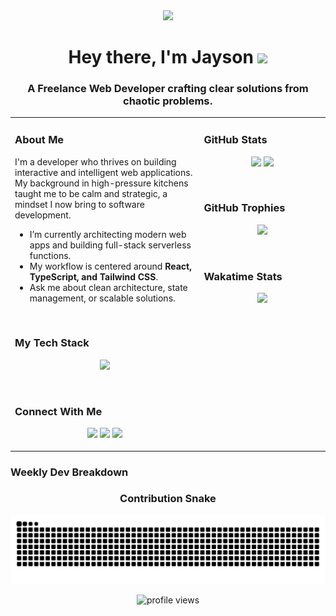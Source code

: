<div id="header" align="center">
  <img src="https://media.giphy.com/media/M9gbBd9nbDrOTu1Mqx/giphy.gif" width="100"/>
  <h1>
    Hey there, I'm Jayson
    <img src="https://emojis.slackmojis.com/emojis/images/1531849430/4246/blob-sunglasses.gif?1531849430" width="30"/>
  </h1>
  <h3>
    A Freelance Web Developer crafting clear solutions from chaotic problems.
  </h3>
</div>

<table>
<tr valign="top">
<td width="60%">

### About Me

I'm a developer who thrives on building interactive and intelligent web applications. My background in high-pressure kitchens taught me to be calm and strategic, a mindset I now bring to software development.

- I’m currently architecting modern web apps and building full-stack serverless functions.
- My workflow is centered around **React, TypeScript, and Tailwind CSS**.
- Ask me about clean architecture, state management, or scalable solutions.

<br>

### My Tech Stack

<p align="center">
  <a href="https://skillicons.dev">
    <img src="https://skillicons.dev/icons?i=react,nextjs,ts,tailwind,html,css,mongodb,prisma,git,docker,ruby,rails" />
  </a>
</p>

<br>

### Connect With Me

<p align="center">
  <a href="mailto:jasonrico.career@gmail.com"><img src="https://img.shields.io/badge/Gmail-D14836?style=for-the-badge&logo=gmail&logoColor=white"></a>
  <a href="https://linkedin.com/in/jaysonrico-career"><img src="https://img.shields.io/badge/LinkedIn-0077B5?style=for-the-badge&logo=linkedin&logoColor=white"></a>
  <a href="https://sxientrie.github.io/MyPortfolio"><img src="https://img.shields.io/badge/Portfolio-255,255,255?style=for-the-badge&logo=About.me&logoColor=black"></a>
</p>

</td>
<td width="40%">

### GitHub Stats

<p align="center">
  <img src="https://github-readme-stats.vercel.app/api?username=Sxientrie&theme=gruvbox&show_icons=true&hide_border=true&count_private=true&rank_icon=github" />
  <img src="https://github-readme-stats.vercel.app/api/top-langs/?username=Sxientrie&theme=gruvbox&layout=compact&hide_border=true" />
</p>

<br>

### GitHub Trophies

<p align="center">
  <img src="https://github-profile-trophy.vercel.app/?username=Sxientrie&theme=gruvbox&column=3&row=2&margin-w=15&margin-h=15" />
</p>

<br>

### Wakatime Stats

<p align="center">
  <img src="https://github-readme-stats.vercel.app/api/wakatime?username=Sxientrie&theme=gruvbox&layout=compact&hide_border=true" />
</p>

</td>
</tr>
</table>

### Weekly Dev Breakdown
<div align="center">
  
### Contribution Snake
  <img src="https://github.com/Sxientrie/Sxientrie/blob/output/github-contribution-grid-snake-dark.svg" alt="contribution snake">

</div>

<p align="center">
  <img src="https://komarev.com/ghpvc/?username=Sxientrie&color=green" alt="profile views"/>
</p>
